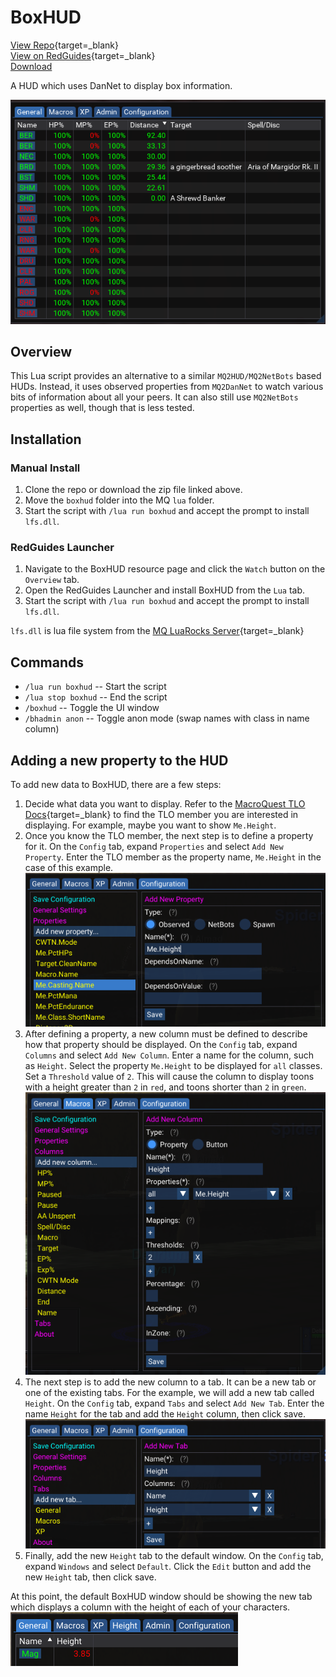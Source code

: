 # BoxHUD

[View Repo](https://github.com/aquietone/boxhud){target=_blank}  
[View on RedGuides](https://www.redguides.com/community/resources/boxhud.2088/){target=_blank}  
[Download](https://github.com/aquietone/boxhud/-/archive/master/boxhud-master.zip)  

A HUD which uses DanNet to display box information.

![](../images/boxhud/boxhud.png)

## Overview

This Lua script provides an alternative to a similar `MQ2HUD/MQ2NetBots` based HUDs. Instead, it uses observed properties from `MQ2DanNet` to watch various bits of information about all your peers. It can also still use `MQ2NetBots` properties as well, though that is less tested.

## Installation

### Manual Install

1. Clone the repo or download the zip file linked above.  
2. Move the `boxhud` folder into the MQ `lua` folder.  
3. Start the script with `/lua run boxhud` and accept the prompt to install `lfs.dll`.  

### RedGuides Launcher

1. Navigate to the BoxHUD resource page and click the `Watch` button on the `Overview` tab.  
2. Open the RedGuides Launcher and install BoxHUD from the `Lua` tab.  
3. Start the script with `/lua run boxhud` and accept the prompt to install `lfs.dll`.  

`lfs.dll` is lua file system from the [MQ LuaRocks Server](https://macroquest.gitlab.io/next/luarockserver/){target=_blank}  

## Commands

* `/lua run boxhud` -- Start the script  
* `/lua stop boxhud` -- End the script  
* `/boxhud` -- Toggle the UI window  
* `/bhadmin anon` -- Toggle anon mode (swap names with class in name column)  

## Adding a new property to the HUD

To add new data to BoxHUD, there are a few steps:

1. Decide what data you want to display. Refer to the [MacroQuest TLO Docs](https://docs.macroquest.org/reference/top-level-objects/){target=_blank} to find the TLO member you are interested in displaying. For example, maybe you want to show `Me.Height`.  
2. Once you know the TLO member, the next step is to define a property for it. On the `Config` tab, expand `Properties` and select `Add New Property`. Enter the TLO member as the property name, `Me.Height` in the case of this example.  
![](../images/boxhud/example-step2.png)  
3. After defining a property, a new column must be defined to describe how that property should be displayed. On the `Config` tab, expand `Columns` and select `Add New Column`. Enter a name for the column, such as `Height`. Select the property `Me.Height` to be displayed for `all` classes. Set a `Threshold` value of `2`. This will cause the column to display toons with a height greater than `2` in `red`, and toons shorter than `2` in `green`.  
![](../images/boxhud/example-step3.png)  
4. The next step is to add the new column to a tab. It can be a new tab or one of the existing tabs. For the example, we will add a new tab called `Height`. On the `Config` tab, expand `Tabs` and select `Add New Tab`. Enter the name `Height` for the tab and add the `Height` column, then click save.  
![](../images/boxhud/example-step4.png)  
5. Finally, add the new `Height` tab to the default window. On the `Config` tab, expand `Windows` and select `Default`. Click the `Edit` button and add the new `Height` tab, then click save.  

At this point, the default BoxHUD window should be showing the new tab which displays a column with the height of each of your characters.  
![](../images/boxhud/example-step5.png)  